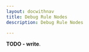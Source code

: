 ```yaml
---
layout: docwithnav
title: Debug Rule Nodes
description: Debug Rule Nodes

---
```


**TODO - write**.